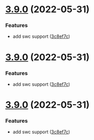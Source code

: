 # [3.9.0](https://github.com/unional/tersify/compare/v3.8.4...v3.9.0) (2022-05-31)


### Features

* add swc support ([3c8ef7c](https://github.com/unional/tersify/commit/3c8ef7c27d8c094b9403be9caefa55e122e8e83c))

# [3.9.0](https://github.com/unional/tersify/compare/v3.8.4...v3.9.0) (2022-05-31)


### Features

* add swc support ([3c8ef7c](https://github.com/unional/tersify/commit/3c8ef7c27d8c094b9403be9caefa55e122e8e83c))

# [3.9.0](https://github.com/unional/tersify/compare/v3.8.4...v3.9.0) (2022-05-31)


### Features

* add swc support ([3c8ef7c](https://github.com/unional/tersify/commit/3c8ef7c27d8c094b9403be9caefa55e122e8e83c))
